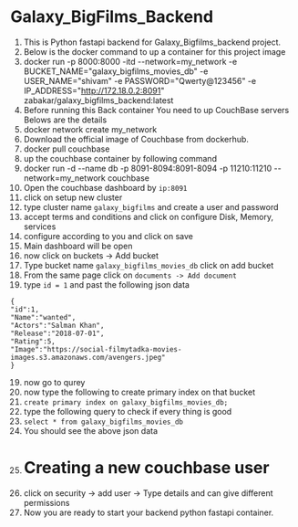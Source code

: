 # Galaxy_BigFilms_Backend

1) This is Python fastapi backend for Galaxy_Bigfilms_backend project.
2) Below is the docker command to up a container for this project image 
3) docker run -p 8000:8000 -itd --network=my_network -e BUCKET_NAME="galaxy_bigfilms_movies_db" -e USER_NAME="shivam" -e PASSWORD="Qwerty@123456" -e IP_ADDRESS="http://172.18.0.2:8091" zabakar/galaxy_bigfilms_backend:latest
4) Before running this Back container You need to up CouchBase servers Belows are the details
5) docker network create my_network
6) Download the official image of Couchbase from dockerhub.
7) docker pull couchbase
8) up the couchbase container by following command
9) docker run -d --name db -p 8091-8094:8091-8094 -p 11210:11210 --network=my_network couchbase
10) Open the couchbase dashboard by `ip:8091`
11) click on setup new cluster
12) type cluster name `galaxy_bigfilms` and create a user and password
13) accept terms and conditions and click on configure Disk, Memory, services
14) configure according to you and click on save
15) Main dashboard will be open
16) now click on buckets -> Add bucket 
17) Type bucket name `galaxy_bigfilms_movies_db` click on add bucket
18) From the same page click on `documents -> Add document` 
19) type `id = 1`  and past the following json data
```
{
"id":1,
"Name":"wanted",
"Actors":"Salman Khan",
"Release":"2018-07-01",
"Rating":5,
"Image":"https://social-filmytadka-movies-images.s3.amazonaws.com/avengers.jpeg"
}
```
19) now go to qurey
20) now type the following to create primary index on that bucket
21) `create primary index on galaxy_bigfilms_movies_db;`
22) type the following query to check if every thing is good
23) `select * from galaxy_bigfilms_movies_db`
24) You should see the above json data
25) <h1> Creating a new couchbase user
26) click on security -> add user -> Type details and can give different permissions
27) Now you are ready to start your backend python fastapi container.
